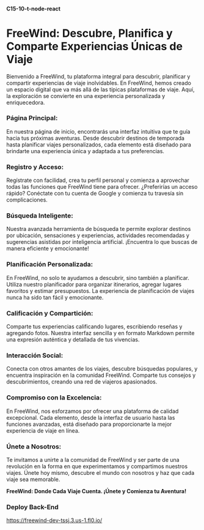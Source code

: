 #### C15-10-t-node-react

# FreeWind: Descubre, Planifica y Comparte Experiencias Únicas de Viaje

Bienvenido a FreeWind, tu plataforma integral para descubrir, planificar y compartir experiencias de viaje inolvidables. En FreeWind, hemos creado un espacio digital que va más allá de las típicas plataformas de viaje. Aquí, la exploración se convierte en una experiencia personalizada y enriquecedora.

### Página Principal:

En nuestra página de inicio, encontrarás una interfaz intuitiva que te guía hacia tus próximas aventuras. Desde descubrir destinos de temporada hasta planificar viajes personalizados, cada elemento está diseñado para brindarte una experiencia única y adaptada a tus preferencias.

### Registro y Acceso:

Regístrate con facilidad, crea tu perfil personal y comienza a aprovechar todas las funciones que FreeWind tiene para ofrecer. ¿Preferirías un acceso rápido? Conéctate con tu cuenta de Google y comienza tu travesía sin complicaciones.

### Búsqueda Inteligente:

Nuestra avanzada herramienta de búsqueda te permite explorar destinos por ubicación, sensaciones y experiencias, actividades recomendadas y sugerencias asistidas por inteligencia artificial. ¡Encuentra lo que buscas de manera eficiente y emocionante!

### Planificación Personalizada:

En FreeWind, no solo te ayudamos a descubrir, sino también a planificar. Utiliza nuestro planificador para organizar itinerarios, agregar lugares favoritos y estimar presupuestos. La experiencia de planificación de viajes nunca ha sido tan fácil y emocionante.

### Calificación y Compartición:

Comparte tus experiencias calificando lugares, escribiendo reseñas y agregando fotos. Nuestra interfaz sencilla y en formato Markdown permite una expresión auténtica y detallada de tus vivencias.

### Interacción Social:

Conecta con otros amantes de los viajes, descubre búsquedas populares, y encuentra inspiración en la comunidad FreeWind. Comparte tus consejos y descubrimientos, creando una red de viajeros apasionados.

### Compromiso con la Excelencia:

En FreeWind, nos esforzamos por ofrecer una plataforma de calidad excepcional. Cada elemento, desde la interfaz de usuario hasta las funciones avanzadas, está diseñado para proporcionarte la mejor experiencia de viaje en línea.

### Únete a Nosotros:

Te invitamos a unirte a la comunidad de FreeWind y ser parte de una revolución en la forma en que experimentamos y compartimos nuestros viajes. Únete hoy mismo, descubre el mundo con nosotros y haz que cada viaje sea memorable.

**FreeWind: Donde Cada Viaje Cuenta. ¡Únete y Comienza tu Aventura!**

### Deploy Back-End

https://freewind-dev-tssj.3.us-1.fl0.io/
